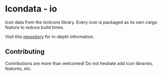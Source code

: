 # Icondata - io

Icon data from the *Ionicons* library. Every icon is packaged as its own cargo feature to reduce build times.

Visit this [repository](https://github.com/Carlosted/icondata) for in-depth information.

## Contributing

Contributions are more than welcomed!
Do not hesitate add icon libraries, features, etc.